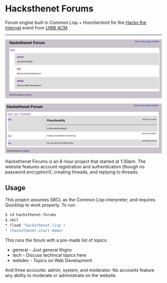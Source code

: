 # Hacksthenet Forums

Forum engine built in Common Lisp + Hunchentoot for the [Hacks the
Internet](https://uwbhacks.com/) event from [UWB
ACM](https://uwbacm.com/).

---

![home preview](./preview-home.png)

![thread preview](./preview-thread.png)

Hacksthenet Forums is an 8-hour project that started at 1:30pm. The
website features account registration and authentication (though no
password encryption!), creating threads, and replying to threads.

## Usage

This project assumes SBCL as the Common Lisp interpreter, and requires
Quicklisp to work properly. To run:

```sh
$ cd hacksthenet-forums
$ sbcl
* (load "hacksthenet.lisp')
* (hacksthenet:start-demo)
```

This runs the forum with a pre-made list of topics:

- general - Just general thigns
- tech - Discuss techincal topics here
- webdev - Topics on Web Development

And three accounts: admin, system, and moderator. No accounts feature
any ability to moderate or administrate on the website.
